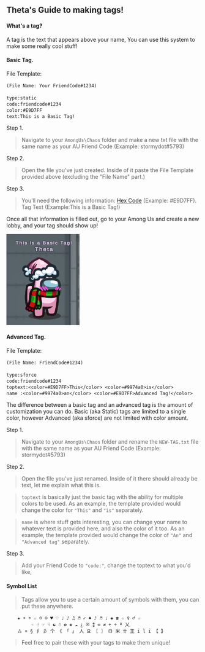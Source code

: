 ## Theta's Guide to making tags!

#### What's a tag?
A tag is the text that appears above your name, You can use this system to make some really cool stuff!

#### Basic Tag.

File Template:<br>
```
(File Name: Your FriendCode#1234)

type:static
code:friendcode#1234
color:#E9D7FF
text:This is a Basic Tag!
```
Step 1.
> Navigate to your `AmongUs\Chaos` folder and make a new txt file with the same name as your AU Friend Code (Example: stormydot#5793) <br> 

Step 2.
> Open the file you've just created. Inside of it paste the File Template provided above (excluding the "File Name" part.)<br>

Step 3.
> You'll need the following information: [Hex Code](https://htmlcolorcodes.com/color-picker/) (Example: #E9D7FF). Tag Text (Example:This is a Basic Tag!)<br>

Once all that information is filled out, go to your Among Us and create a new lobby, and your tag should show up!<br>
 
![example tag](Images/Tag-Basic.png)

#### __Advanced Tag.__
File Template:<br>
```
(File Name: FriendCode#1234)

type:sforce
code:friendcode#1234
toptext:<color=#E9D7FF>This</color> <color=#9974a0>is</color> 
name :<color=#9974a0>an</color> <color=#E9D7FF>Advanced Tag!</color>
```
The difference between a basic tag and an advanced tag is the amount of customization you can do. Basic (aka Static) tags are limited to a single color, however Advanced (aka sforce) are not limited with color amount. <br>

Step 1.
> Navigate to your `AmongUs\Chaos` folder and rename the `NEW-TAG.txt` file with the same name as your AU Friend Code (Example: stormydot#5793) <br>


Step 2.
> Open the file you've just renamed. Inside of it there should already be text, let me explain what this is.<br>

> `toptext` is basically just the basic tag with the ability for multiple colors to be used. As an example, the template provided would change the color for `"This"` and `"is"` separately. <br>

> `name` is where stuff gets interesting, you can change your name to whatever text is provided here, and also the color of it too. As an example, the template provided would change the color of `"An"` and `"Advanced tag"` separately. <br>


Step 3.
> Add your Friend Code to `"code:"`,  change the toptext to what you'd like, 


#### Symbol List
> Tags allow you to use a certain amount of symbols with them, you can put these anywhere.
``` 
    ★ ☀ ☂ ☆ ☹ ☺ ♥ ♡ ♩ ♪ ♫ ♬ ✓ ♠ ♪ ♬ ♩ ◈ ☎ ☆ ♀ ♂ ☆ 
         ☜ ☝ ☞ ☟ ☯ ☃ ✿ ❀ ☁ ¿ ※ ⁑ ∞ ≠ + ÷ º 乂
    ⁂ ¤ § ∮ 彡 个 《 「 」 人 요 〖 〗 ロ 米 卄 王 ī l ī 【 】
```
> Feel free to pair these with your tags to make them unique!
